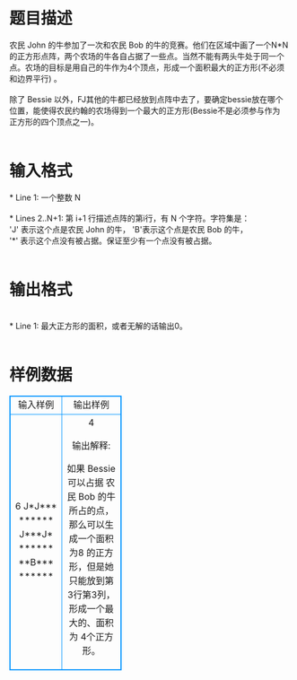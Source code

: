 # 

 
 # 题目描述 
<p>
农民 John 的牛参加了一次和农民 Bob 的牛的竞赛。他们在区域中画了一个N*N<br>的正方形点阵，两个农场的牛各自占据了一些点。当然不能有两头牛处于同一个<br>点。农场的目标是用自己的牛作为4个顶点，形成一个面积最大的正方形(不必须<br>和边界平行) 。<br><br>除了 Bessie 以外，FJ其他的牛都已经放到点阵中去了，要确定bessie放在哪个<br>位置，能使得农民约翰的农场得到一个最大的正方形(Bessie不是必须参与作为<br>正方形的四个顶点之一)。<br><br></p> 

 
 # 输入格式 
<p>
* Line 1: 一个整数 N<br><br>* Lines 2..N+1: 第 i+1 行描述点阵的第i行，有 N 个字符。字符集是： <br>'J' 表示这个点是农民 John 的牛， 'B'表示这个点是农民 Bob 的牛，<br>'*' 表示这个点没有被占据。保证至少有一个点没有被占据。<br><br></p> 

 
 # 输出格式 
<p>
<br>* Line 1: 最大正方形的面积，或者无解的话输出0。<br><br></p> 
# 样例数据
<style>
        table,table tr th, table tr td { border:1px solid #0094ff; }
        table { width: 200px; min-height: 25px; line-height: 25px; text-align: center; border-collapse: collapse;}   
    </style>
<table>
	<tr>
		<td>输入样例</td>
		<td>输出样例</td>
	</tr>
<tr><td>
6
J*J***
******
J***J*
******
**B***
******
</td><td>
4

输出解释:

如果 Bessie 可以占据 农民 Bob 的牛所占的点，那么可以生成一个面积为8
的正方形，但是她只能放到第3行第3列，形成一个最大的、面积为 4个正方形。</td></tr></table>
